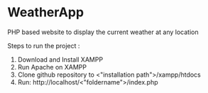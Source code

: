 # WeatherApp
PHP based website to display the current weather at any location

Steps to run the project :

1. Download and Install XAMPP 
2. Run Apache on XAMPP
3. Clone github repository to <"installation path">/xampp/htdocs
4. Run: http://localhost/<"foldername">/index.php

